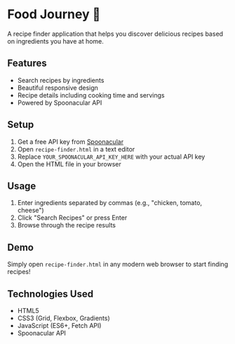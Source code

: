 # Food Journey 🍳

A recipe finder application that helps you discover delicious recipes based on ingredients you have at home.

## Features

- Search recipes by ingredients
- Beautiful responsive design
- Recipe details including cooking time and servings
- Powered by Spoonacular API

## Setup

1. Get a free API key from [Spoonacular](https://spoonacular.com/food-api)
2. Open `recipe-finder.html` in a text editor
3. Replace `YOUR_SPOONACULAR_API_KEY_HERE` with your actual API key
4. Open the HTML file in your browser

## Usage

1. Enter ingredients separated by commas (e.g., "chicken, tomato, cheese")
2. Click "Search Recipes" or press Enter
3. Browse through the recipe results

## Demo

Simply open `recipe-finder.html` in any modern web browser to start finding recipes!

## Technologies Used

- HTML5
- CSS3 (Grid, Flexbox, Gradients)
- JavaScript (ES6+, Fetch API)
- Spoonacular API
